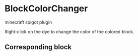 # BlockColorChanger
minecraft spigot plugin

Right-click on the dye to change the color of the colored block.

## Corresponding block
